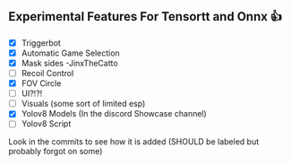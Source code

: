 ## Experimental Features For Tensortt and Onnx 👍
- [x] Triggerbot
- [x] Automatic Game Selection
- [x] Mask sides -JinxTheCatto
- [ ] Recoil Control
- [x] FOV Circle
- [ ] UI?!?!
- [ ] Visuals (some sort of limited esp)
- [x] Yolov8 Models (In the discord Showcase channel)
- [ ] Yolov8 Script

Look in the commits to see how it is added (SHOULD be labeled but probably forgot on some)
